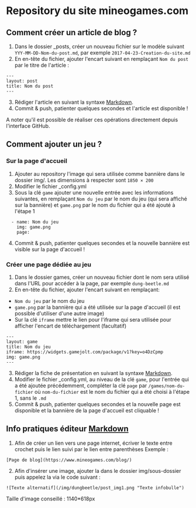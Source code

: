 Repository du site mineogames.com
==================================

## Comment créer un article de blog ?
1. Dans le dossier _posts, créer un nouveau fichier sur le modèle suivant ``YYY-MM-DD-Nom-du-post.md``, par exemple ``2017-04-23-Creation-du-site.md``
2. En en-tête du fichier, ajouter l'encart suivant en remplaçant ``Nom du post`` par le titre de l'article :

```
---
layout: post
title: Nom du post
---
```    

3. Rédiger l'article en suivant la syntaxe [Markdown](https://github.com/adam-p/markdown-here/wiki/Markdown-Cheatsheet).
4. Commit & push, patienter quelques secondes et l'article est disponible !

A noter qu'il est possible de réaliser ces opérations directement depuis l'interface GitHub.

## Comment ajouter un jeu ?
### Sur la page d'accueil
1. Ajouter au repository l'image qui sera utilisée comme bannière dans le dossier img/. Les dimensions à respecter sont ``1850 × 200``
2. Modifier le fichier _config.yml
3. Sous la clé ``game`` ajouter une nouvelle entrée avec les informations suivantes, en remplaçant ```Nom du jeu``` par le nom du jeu (qui sera affiché sur la bannière) et ``game.png`` par le nom du fichier qui a été ajouté à l'étape 1

```
  - name: Nom du jeu
    img: game.png
    page:
```

4. Commit & push, patienter quelques secondes et la nouvelle bannière est visible sur la page d'accueil !

### Créer une page dédiée au jeu
1. Dans le dossier games, créer un nouveau fichier dont le nom sera utilisé dans l'URL pour accéder à la page, par exemple ``dung-beetle.md``
2. En en-tête du fichier, ajouter l'encart suivant en remplaçant:
 - ``Nom du jeu`` par le nom du jeu
 - ``game.png`` par la bannière qui a été utilisée sur la page d'accueil (il est possible d'utiliser d'une autre image)
 - Sur la clé ``iframe`` mettre le lien pour l'iframe qui sera utilisée pour afficher l'encart de téléchargement (facultatif)

```
---
layout: game
title: Nom du jeu
iframe: https://widgets.gamejolt.com/package/v1?key=o4DzCpmp
img: game.png
---
```

3. Rédiger la fiche de présentation en suivant la syntaxe [Markdown](https://github.com/adam-p/markdown-here/wiki/Markdown-Cheatsheet).
4. Modifier le fichier _config.yml, au niveau de la clé ``game``, pour l'entrée qui a été ajoutée précédemment, compléter la clé ``page`` par ``/games/nom-du-fichier`` où ``nom-du-fichier`` est le nom du fichier qui a été choisi à l'étape 1, sans le ``.md``
5. Commit & push, patienter quelques secondes et la nouvelle page est disponible et la bannière de la page d'accueil est cliquable !

## Info pratiques éditeur [Markdown](https://github.com/adam-p/markdown-here/wiki/Markdown-Cheatsheet)
1. Afin de créer un lien vers une page internet, écriver le texte entre crochet puis le lien suivi par le lien entre parenthèses
Exemple : 
```
[Page de blog](https://www.mineogames.com/blog/)
```
2. Afin d'insérer une image, ajouter la dans le dossier img/sous-dossier puis appelez la via le code suivant :
```
![Texte alternatif](/img/dungbeetle/post_img1.png "Texte infobulle")
```
Taille d'image conseillé : 1140*618px
